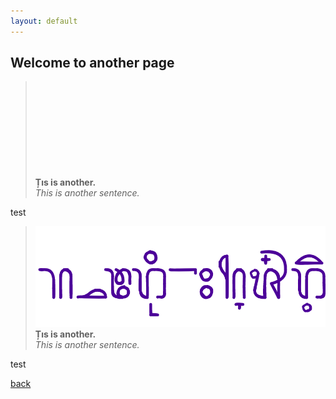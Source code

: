 ```yaml
---
layout: default
---
```


## Welcome to another page

> <svg data-src="/assets/images/e.svg"></svg>\
> **Țıs is another.**\
> _This is another sentence._

test

> ![](assets/images/f.png)\
> **Țıs is another.**\
> _This is another sentence._

test

[back](./)
